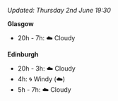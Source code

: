 *Updated: Thursday 2nd June 19:30*

**Glasgow**

* 20h - 7h: :cloud: Cloudy

**Edinburgh**

* 20h - 3h: :cloud: Cloudy
* 4h: :cyclone: Windy (:cloud:)
* 5h - 7h: :cloud: Cloudy
